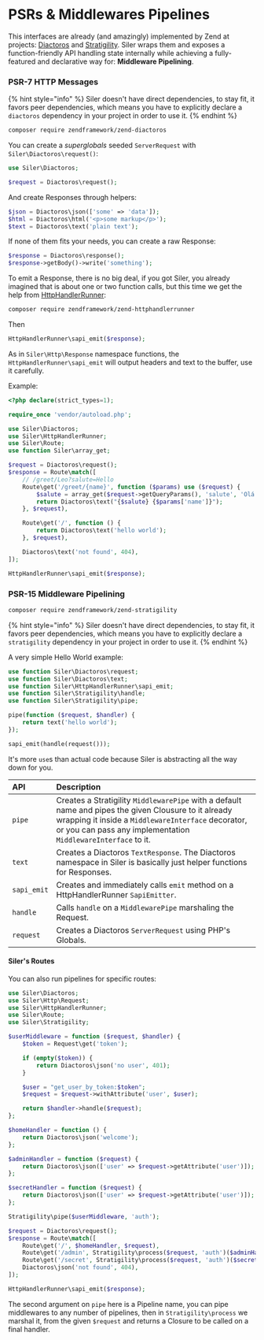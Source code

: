 # PSRs & Middlewares Pipelines

This interfaces are already \(and amazingly\) implemented by Zend at projects: [Diactoros](https://github.com/zendframework/zend-diactoros) and [Stratigility](https://github.com/zendframework/zend-stratigility). Siler wraps them and exposes a function-friendly API handling state internally while achieving a fully-featured and declarative way for: **Middleware Pipelining**.

### PSR-7 HTTP Messages

{% hint style="info" %}
Siler doesn't have direct dependencies, to stay fit, it favors peer dependencies, which means you have to explicitly declare a `diactoros` dependency in your project in order to use it.
{% endhint %}

```bash
composer require zendframework/zend-diactoros
```

You can create a _superglobals_ seeded `ServerRequest` with `Siler\Diactoros\request()`:

```php
use Siler\Diactoros;

$request = Diactoros\request();
```

And create Responses through helpers:

```php
$json = Diactoros\json(['some' => 'data']);
$html = Diactoros\html('<p>some markup</p>');
$text = Diactoros\text('plain text');
```

If none of them fits your needs, you can create a raw Response:

```php
$response = Diactoros\response();
$response->getBody()->write('something');
```

To emit a Response, there is no big deal, if you got Siler, you already imagined that is about one or two function calls, but this time we get the help from [HttpHandlerRunner](https://github.com/zendframework/zend-httphandlerrunner):

```bash
composer require zendframework/zend-httphandlerrunner
```

Then

```php
HttpHandlerRunner\sapi_emit($response);
```

As in `Siler\Http\Response` namespace functions, the `HttpHandlerRunner\sapi_emit` will output headers and text to the buffer, use it carefully.

Example:

```php
<?php declare(strict_types=1);

require_once 'vendor/autoload.php';

use Siler\Diactoros;
use Siler\HttpHandlerRunner;
use Siler\Route;
use function Siler\array_get;

$request = Diactoros\request();
$response = Route\match([
    // /greet/Leo?salute=Hello
    Route\get('/greet/{name}', function ($params) use ($request) {
        $salute = array_get($request->getQueryParams(), 'salute', 'Olá');
        return Diactoros\text("{$salute} {$params['name']}");
    }, $request),

    Route\get('/', function () {
        return Diactoros\text('hello world');
    }, $request),

    Diactoros\text('not found', 404),
]);

HttpHandlerRunner\sapi_emit($response);
```

### PSR-15 Middleware Pipelining

```bash
composer require zendframework/zend-stratigility
```

{% hint style="info" %}
Siler doesn't have direct dependencies, to stay fit, it favors peer dependencies, which means you have to explicitly declare a `stratigility` dependency in your project in order to use it.
{% endhint %}

A very simple Hello World example:

```php
use function Siler\Diactoros\request;
use function Siler\Diactoros\text;
use function Siler\HttpHandlerRunner\sapi_emit;
use function Siler\Stratigility\handle;
use function Siler\Stratigility\pipe;

pipe(function ($request, $handler) {
    return text('hello world');
});

sapi_emit(handle(request()));
```

It's more `use`s than actual code because Siler is abstracting all the way down for you.

| API | Description |
| :--- | :--- |
| `pipe` | Creates a Stratigility `MiddlewarePipe` with a default name and pipes the given Clousure to it already wrapping it inside a `MiddlewareInterface` decorator, or you can pass any implementation `MiddlewareInterface` to it. |
| `text` | Creates a Diactoros `TextResponse`. The Diactoros namespace in Siler is basically just helper functions for Responses. |
| `sapi_emit` | Creates and immediately calls `emit` method on a HttpHandlerRunner `SapiEmitter`. |
| `handle` | Calls `handle` on a `MiddlewarePipe` marshaling the Request. |
| `request` | Creates a Diactoros `ServerRequest` using PHP's Globals. |

#### Siler's Routes

You can also run pipelines for specific routes:

```php
use Siler\Diactoros;
use Siler\Http\Request;
use Siler\HttpHandlerRunner;
use Siler\Route;
use Siler\Stratigility;

$userMiddleware = function ($request, $handler) {
    $token = Request\get('token');

    if (empty($token)) {
        return Diactoros\json('no user', 401);
    }

    $user = "get_user_by_token:$token";
    $request = $request->withAttribute('user', $user);

    return $handler->handle($request);
};

$homeHandler = function () {
    return Diactoros\json('welcome');
};

$adminHandler = function ($request) {
    return Diactoros\json(['user' => $request->getAttribute('user')]);
};

$secretHandler = function ($request) {
    return Diactoros\json(['user' => $request->getAttribute('user')]);
};

Stratigility\pipe($userMiddleware, 'auth');

$request = Diactoros\request();
$response = Route\match([
    Route\get('/', $homeHandler, $request),
    Route\get('/admin', Stratigility\process($request, 'auth')($adminHandler), $request),
    Route\get('/secret', Stratigility\process($request, 'auth')($secretHandler), $request),
    Diactoros\json('not found', 404),
]);

HttpHandlerRunner\sapi_emit($response);
```

The second argument on `pipe` here is a Pipeline name, you can pipe middlewares to any number of pipelines, then in `Stratigility\process` we marshal it, from the given `$request` and returns a Closure to be called on a final handler.

